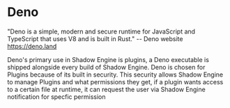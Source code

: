 # Deno

"Deno is a simple, modern and secure runtime for JavaScript and TypeScript that uses V8 and is built in Rust." -- Deno website https://deno.land

Deno's primary use in Shadow Engine is plugins, a Deno executable is shipped alongside every build of Shadow Engine. Deno is chosen for Plugins because of its built in security. This security allows Shadow Engine to manage Plugins and what permissions they get, if a plugin wants access to a certain file at runtime, it can request the user via Shadow Engine notification for specfic permission 